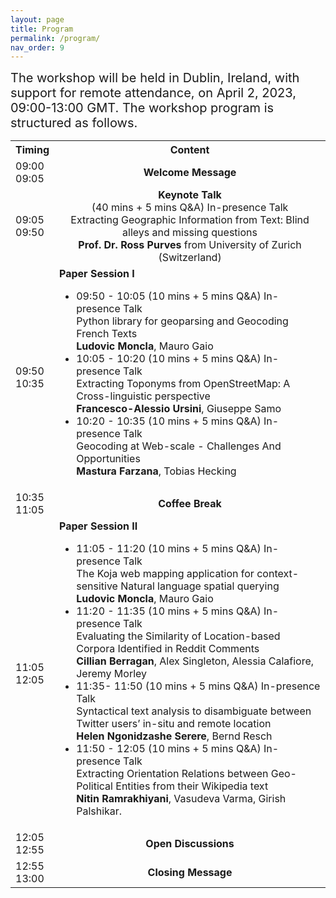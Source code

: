 ```yaml
---
layout: page
title: Program
permalink: /program/
nav_order: 9
---
```

<span style="font-size:20px;"> 
The workshop will be held in Dublin, Ireland, with support for remote attendance, on April 2, 2023, 09:00-13:00 GMT. The workshop program is structured as follows.</span> 

<table>
  <tbody>
    <tr>
      <th>Timing</th>
      <th align="center">Content</th>
    </tr>
    <tr>
      <td>09:00<br>09:05</td>
      <td align="center"><strong>Welcome Message</strong></td>
    </tr>
    <tr>
      <td>09:05<br>09:50</td>
      <td align="center"><strong>Keynote Talk</strong>
               <br>  (40 mins + 5 mins Q&A) In-presence Talk
               <br>  Extracting Geographic Information from Text: Blind alleys and missing questions
         <br> <strong>Prof. Dr. Ross Purves</strong> from University of Zurich (Switzerland)</td>
    </tr>
    <tr>
      <td>09:50<br>10:35</td>
      <td align="left"><strong>Paper Session I</strong>
        <ul> 
          <li> 09:50 - 10:05 (10 mins + 5 mins Q&A) In-presence Talk
              <br> Python library for geoparsing and Geocoding French Texts 
              <br><strong>Ludovic Moncla</strong>, Mauro Gaio 
          </li> 
          <li> 10:05 - 10:20 (10 mins + 5 mins Q&A) In-presence Talk
              <br>Extracting Toponyms from OpenStreetMap: A Cross-linguistic perspective 
              <br><strong>Francesco-Alessio Ursini</strong>, Giuseppe Samo 
          </li> 
          <li> 10:20 - 10:35 (10 mins + 5 mins Q&A) In-presence Talk
              <br> Geocoding at Web-scale - Challenges And Opportunities
              <br><strong>Mastura Farzana</strong>, Tobias Hecking 
          </li> 
         </ul>  
         </td>
    </tr>
    <tr>
      <td> 10:35<br>11:05</td>
      <td align="center"><strong>Coffee Break</strong></td>
    </tr>
    <tr>
      <td>11:05<br>12:05</td>
      <td align="left"><strong>Paper Session II</strong>
        <ul> 
          <li> 11:05 - 11:20 (10 mins + 5 mins Q&A) In-presence Talk
              <br> The Koja web mapping application for context-sensitive Natural language spatial querying
              <br><strong>Ludovic Moncla</strong>, Mauro Gaio 
          </li> 
          <li> 11:20 - 11:35 (10 mins + 5 mins Q&A) In-presence Talk
              <br>Evaluating the Similarity of Location-based Corpora Identified in Reddit Comments  
              <br><strong>Cillian Berragan</strong>, Alex Singleton, Alessia Calafiore, Jeremy Morley
          </li> 
          <li> 11:35- 11:50 (10 mins + 5 mins Q&A) In-presence Talk
              <br> Syntactical text analysis to disambiguate between Twitter users’ in-situ and remote location
              <br><strong>Helen Ngonidzashe Serere</strong>, Bernd Resch 
          </li> 
              <li> 11:50 - 12:05 (10 mins + 5 mins Q&A) In-presence Talk
              <br> Extracting Orientation Relations between Geo-Political Entities from their Wikipedia text
              <br><strong>Nitin Ramrakhiyani</strong>, Vasudeva Varma, Girish Palshikar. 
          </li> 
         </ul>  
         </td>
    </tr>
    <tr>
      <td> 12:05<br>12:55</td>
      <td align="center"><strong>Open Discussions</strong></td>
    </tr>
    <tr>
      <td> 12:55<br>13:00</td>
      <td align="center"><strong>Closing Message</strong></td>
    </tr>
  </tbody>
</table>
